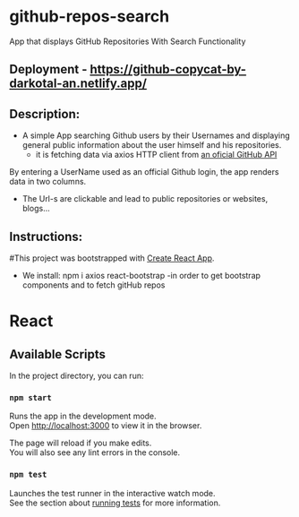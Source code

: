 # github-repos-search
App that displays GitHub Repositories With Search Functionality

## Deployment - https://github-copycat-by-darkotal-an.netlify.app/

## Description:
* A simple App searching Github users by their Usernames and displaying general public information about the user himself and his repositories.
  * it is fetching data via axios HTTP client from [an oficial GitHub API](https://docs.github.com/en/rest)

By entering a UserName used as an official Github login, the app renders data in two columns.

* The Url-s are clickable and lead to public repositories or websites, blogs... 


## Instructions: 
#This project was bootstrapped with [Create React App](https://github.com/facebook/create-react-app).

* We install: npm i axios react-bootstrap
  -in order to get bootstrap components and to fetch gitHub repos
            
# React 
## Available Scripts

In the project directory, you can run:

### `npm start`

Runs the app in the development mode.\
Open [http://localhost:3000](http://localhost:3000) to view it in the browser.

The page will reload if you make edits.\
You will also see any lint errors in the console.

### `npm test`

Launches the test runner in the interactive watch mode.\
See the section about [running tests](https://facebook.github.io/create-react-app/docs/running-tests) for more information.

